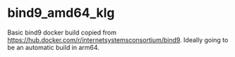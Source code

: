 # bind9_amd64_klg

Basic bind9 docker build copied from https://hub.docker.com/r/internetsystemsconsortium/bind9.  Ideally going to be an automatic build in arm64.
